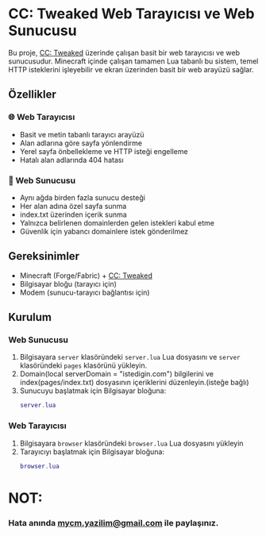 # CC: Tweaked Web Tarayıcısı ve Web Sunucusu

Bu proje, [CC: Tweaked](https://tweaked.cc) üzerinde çalışan basit bir web tarayıcısı ve web sunucusudur. Minecraft içinde çalışan tamamen Lua tabanlı bu sistem, temel HTTP isteklerini işleyebilir ve ekran üzerinden basit bir web arayüzü sağlar.

## Özellikler

### 🌐 Web Tarayıcısı
- Basit ve metin tabanlı tarayıcı arayüzü
- Alan adlarına göre sayfa yönlendirme
- Yerel sayfa önbellekleme ve HTTP isteği engelleme
- Hatalı alan adlarında 404 hatası

### 📡 Web Sunucusu
- Aynı ağda birden fazla sunucu desteği
- Her alan adına özel sayfa sunma
- index.txt üzerinden içerik sunma
- Yalnızca belirlenen domainlerden gelen istekleri kabul etme
- Güvenlik için yabancı domainlere istek gönderilmez

## Gereksinimler

- Minecraft (Forge/Fabric) + [CC: Tweaked](https://www.curseforge.com/minecraft/mc-mods/cc-tweaked)
- Bilgisayar bloğu (tarayıcı için)
- Modem (sunucu-tarayıcı bağlantısı için)

## Kurulum

### Web Sunucusu
1. Bilgisayara `server` klasöründeki `server.lua` Lua dosyasını ve `server` klasöründeki `pages` klasörünü yükleyin.
2. Domain(local serverDomain = "istedigin.com") bilgilerini ve index(pages/index.txt) dosyasının içeriklerini düzenleyin.(isteğe bağlı)
4. Sunucuyu başlatmak için Bilgisayar bloğuna:
   ```lua
   server.lua

### Web Tarayıcısı
1. Bilgisayara `browser` klasöründeki `browser.lua` Lua dosyasını yükleyin
2. Tarayıcıyı başlatmak için Bilgisayar bloğuna:
   ```lua
   browser.lua

# NOT:
### Hata anında mycm.yazilim@gmail.com ile paylaşınız.
